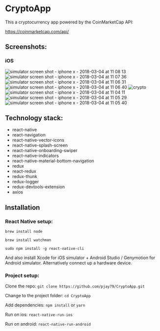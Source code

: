 # CryptoApp

This a cryptocurrency app powered by the CoinMarketCap API:

https://coinmarketcap.com/api/

## Screenshots:

### iOS

![simulator screen shot - iphone x - 2018-03-04 at 11 08 13](https://user-images.githubusercontent.com/14052885/36940715-3538640a-1f9d-11e8-8513-aaf504cd864f.png)
![simulator screen shot - iphone x - 2018-03-04 at 11 07 36](https://user-images.githubusercontent.com/14052885/36940713-34f33b5a-1f9d-11e8-9276-0d41e98459dc.png)
![simulator screen shot - iphone x - 2018-03-04 at 11 06 31](https://user-images.githubusercontent.com/14052885/36940711-34467938-1f9d-11e8-9715-19f70d30d349.png)
![simulator screen shot - iphone x - 2018-03-04 at 11 06 40](https://user-images.githubusercontent.com/14052885/36940712-349890e2-1f9d-11e8-8bea-89492e234329.png)
![crypto](https://user-images.githubusercontent.com/14052885/41603426-4670500c-7420-11e8-92bc-15399a631557.png)
![simulator screen shot - iphone x - 2018-03-04 at 11 04 11](https://user-images.githubusercontent.com/14052885/36940707-33406120-1f9d-11e8-907c-539cfefa7814.png)
![simulator screen shot - iphone x - 2018-03-04 at 11 05 29](https://user-images.githubusercontent.com/14052885/36940708-338428ba-1f9d-11e8-92d9-65c6f5150d1f.png)
![simulator screen shot - iphone x - 2018-03-04 at 11 05 40](https://user-images.githubusercontent.com/14052885/36940709-33c7bfb2-1f9d-11e8-9d8c-1c30569565bf.png)

## Technology stack:

* react-native
* react-navigation
* react-native-vector-icons
* react-native-splash-screen
* react-native-onboarding-swiper
* react-native-indicators
* react-native-material-bottom-navigation
* redux
* react-redux
* redux-thunk
* redux-logger
* redux-devtools-extension
* axios

## Installation

### React Native setup:

`brew install node`

`brew install watchman`

`sudo npm install -g react-native-cli`

And also install Xcode for iOS simulator + Android Studio / Genymotion for Android simulator. Alternatively connect up a hardware device.

### Project setup:

Clone the repo:
`git clone https://github.com/pjay79/CryptoApp.git`

Change to the project folder:
`cd CryptoApp`

Add dependencies:
`npm install` or `yarn`

Run on ios:
`react-native-run-ios`

Run on android:
`react-native-run-android`
